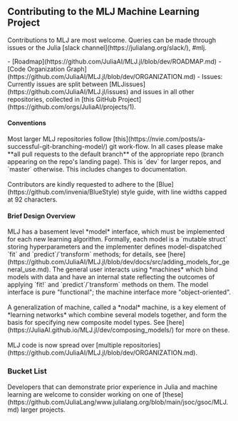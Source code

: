 ##  Contributing to the MLJ Machine Learning Project
<p>
Contributions to MLJ are most welcome. Queries can be made through
issues or the Julia [slack channel](https://julialang.org/slack/), #mlj. 
</p>
- [Roadmap](https://github.com/JuliaAI/MLJ.jl/blob/dev/ROADMAP.md)
- [Code Organization Graph](https://github.com/JuliaAI/MLJ.jl/blob/dev/ORGANIZATION.md)
- Issues: Currently issues are split between [MLJissues](https://github.com/JuliaAI/MLJ.jl/issues) and issues in all other repositories, collected in [this GitHub Project](https://github.com/orgs/JuliaAI/projects/1).




#### Conventions

<div class="md-block-cont">
Most larger MLJ repositories follow
[this](https://nvie.com/posts/a-successful-git-branching-model/) git
work-flow. In all cases please make **all pull requests to the default
branch** of the appropriate repo (branch appearing on the repo's
landing page). This is `dev` for larger repos, and `master`
otherwise. This includes changes to documentation.
<br><br>
Contributors are kindly requested to adhere to the
[Blue](https://github.com/invenia/BlueStyle) style guide, with line
widths capped at 92 characters.

</div>


#### Brief Design Overview

<div class="md-block-cont">
MLJ has a basement level *model* interface, which must be implemented
for each new learning algorithm. Formally, each model is a `mutable
struct` storing hyperparameters and the implementer defines
model-dispatched `fit` and `predict`/`transform` methods; for details,
see [here](https://github.com/JuliaAI/MLJ.jl/blob/dev/docs/src/adding_models_for_general_use.md). The general
user interacts using *machines* which bind models with data and have
an internal state reflecting the outcomes of applying `fit!` and
`predict`/`transform` methods on them. The model interface is pure
"functional"; the machine interface more "object-oriented".
<br><br>
A generalization of machine, called a *nodal* machine, is a key
element of *learning networks* which combine several models together,
and form the basis for specifying new composite model types. See
[here](https://JuliaAI.github.io/MLJ.jl/dev/composing_models/)
for more on these.
<br><br>
MLJ code is now spread over [multiple repositories](https://github.com/JuliaAI/MLJ.jl/blob/dev/ORGANIZATION.md).

</div>




### Bucket List
<p>
Developers that can demonstrate prior experience in Julia and machine learning are welcome to consider working on one of [these](https://github.com/JuliaLang/www.julialang.org/blob/main/jsoc/gsoc/MLJ.md) larger projects.
</p>

